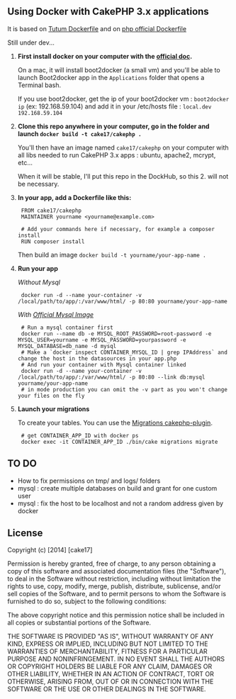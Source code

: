 ## Using Docker with CakePHP 3.x applications ##

It is based on [Tutum Dockerfile](https://github.com/tutumcloud/tutum-docker-php)
and on [php official Dockerfile](https://github.com/docker-library/php)

Still under dev...

1. **First install docker on your computer with the [official doc](https://docs.docker.com/installation/#installation).**

   On a mac, it will install boot2docker (a small vm) and you'll be able to launch Boot2docker app in the `Applications` folder that opens a Terminal bash.

   If you use boot2docker, get the ip of your boot2docker vm : `boot2docker ip` (ex: 192.168.59.104) and add it in your /etc/hosts file : `local.dev 192.168.59.104`

2. **Clone this repo anywhere in your computer, go in the folder and launch `docker build -t cake17/cakephp .`**

   You'll then have an image named `cake17/cakephp` on your computer with all libs
   needed to run CakePHP 3.x apps : ubuntu, apache2, mcrypt, etc...

   When it will be stable, I'll put this repo in the DockHub, so this 2. will not be necessary.

3. **In your app, add a Dockerfile like this:**

        FROM cake17/cakephp
        MAINTAINER yourname <yourname@example.com>

        # Add your commands here if necessary, for example a composer install
        RUN composer install

   Then build an image `docker build -t yourname/your-app-name .`

4. **Run your app**

   *Without Mysql*

        docker run -d --name your-container -v /local/path/to/app/:/var/www/html/ -p 80:80 yourname/your-app-name

   *With [Official Mysql Image](https://registry.hub.docker.com/_/mysql)*

        # Run a mysql container first
        docker run --name db -e MYSQL_ROOT_PASSWORD=root-password -e MYSQL_USER=yourname -e MYSQL_PASSWORD=yourpassword -e MYSQL_DATABASE=db_name -d mysql
        # Make a `docker inspect CONTAINER_MYSQL_ID | grep IPAddress` and change the host in the datasources in your app.php
        # And run your container with Mysql container linked
        docker run -d --name your-container -v /local/path/to/app/:/var/www/html/ -p 80:80 --link db:mysql yourname/your-app-name
        # in mode production you can omit the -v part as you won't change your files on the fly

5. **Launch your migrations**

   To create your tables. You can use the [Migrations cakephp-plugin](https://github.com/cakephp/migrations).

        # get CONTAINER_APP_ID with docker ps
        docker exec -it CONTAINER_APP_ID ./bin/cake migrations migrate

## TO DO ##

- How to fix permissions on tmp/ and logs/ folders
- mysql : create multiple databases on build and grant for one custom user
- mysql : fix the host to be localhost and not a random address given by docker


## License ##

Copyright (c) [2014] [cake17]

Permission is hereby granted, free of charge, to any person obtaining a copy of this software and associated documentation files (the "Software"), to deal in the Software without restriction, including without limitation the rights to use, copy, modify, merge, publish, distribute, sublicense, and/or sell copies of the Software, and to permit persons to whom the Software is furnished to do so, subject to the following conditions:

The above copyright notice and this permission notice shall be included in all copies or substantial portions of the Software.

THE SOFTWARE IS PROVIDED "AS IS", WITHOUT WARRANTY OF ANY KIND, EXPRESS OR IMPLIED, INCLUDING BUT NOT LIMITED TO THE WARRANTIES OF MERCHANTABILITY, FITNESS FOR A PARTICULAR PURPOSE AND NONINFRINGEMENT. IN NO EVENT SHALL THE AUTHORS OR COPYRIGHT HOLDERS BE LIABLE FOR ANY CLAIM, DAMAGES OR OTHER LIABILITY, WHETHER IN AN ACTION OF CONTRACT, TORT OR OTHERWISE, ARISING FROM, OUT OF OR IN CONNECTION WITH THE SOFTWARE OR THE USE OR OTHER DEALINGS IN THE SOFTWARE.
